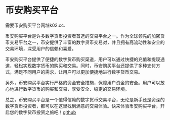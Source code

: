 # 币安购买平台

需要币安购买平台网址k02.cc.

币安购买平台是许多数字货币投资者首选的交易平台之一。作为全球领先的加密货币交易平台之一，币安提供了丰富的数字货币交易对，并且拥有高流动性和安全的交易环境，深受用户的信赖和喜爱。

币安购买平台提供了便捷的数字货币购买渠道，用户可以通过快捷的充值和提现通道，轻松实现数字货币的购买和交易。同时，币安购买平台还提供了多种支付方式，满足不同用户的需求，让用户可以更加便捷地进行数字货币交易。

另外，币安购买平台实行严格的资金安全措施，保障用户资金的安全。用户可以放心地进行数字货币的购买和交易，享受安全、稳定的交易环境。

总之，币安购买平台是一个值得信赖的数字货币交易平台，无论是新手还是资深的数字货币投资者，都可以在这里找到满意的交易体验。快来体验币安购买平台，开启您的数字货币投资之旅吧！[github](https://github.com)